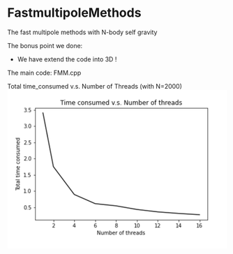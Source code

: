 # FastmultipoleMethods
The fast multipole methods with N-body self gravity

The bonus point we done:
- We have extend the code into 3D !

The main code: FMM.cpp

Total time_consumed v.s. Number of Threads (with N=2000)
![Image text](https://github.com/technic960183/FastmultipoleMethods/blob/main/Figure/T_N_thr.png)
